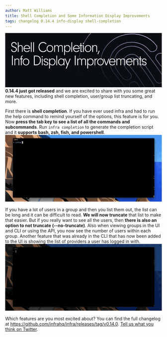 ```yaml
---
author: Matt Williams
title: Shell Completion and Some Information Display Improvements
tags: changelog 0.14.4 info-display shell-completion
---
```


![](/assets/img/changelog-0.14.4-hero.png)
**0.14.4 just got released** and we are excited to share with you some great new features, including shell completion, user/group list truncating, and more.

First there is **shell completion**. If you have ever used infra and had to run the help command to remind yourself of the options, this feature is for you. Now **press the tab key to see a list of all the commands and subcommands**. Run `infra completion` to generate the completion script and it **supports bash, zsh, fish, and powershell**. 
![](/assets/img/changelog-0.14.4-completion.gif)

If you have a lot of users in a group and then you list them out, the list can be long and it can be difficult to read. **We will now truncate** that list to make that easier. But if you really want to see all the users, then **there is also an option to not truncate (--no-truncate)**. Also when viewing groups in the UI and CLI or using the API, you now see the number of users within each group. Another feature that was already in the CLI that has now been added to the UI is showing the list of providers a user has logged in with. 
![](/assets/img/changelog-0.14.4-truncate.gif)

Which features are you most excited about? You can find the full changelog at https://github.com/infrahq/infra/releases/tag/v0.14.0. [Tell us what you think on Twitter](https://twitter.com/infrahq).